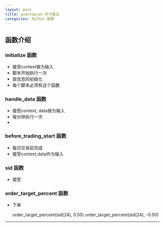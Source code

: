 ```yaml
---
layout: post
title: quantopian-学习笔记
categories: Python 股票
---
```

## 函数介绍

### initialize 函数
* 接受context做为输入
* 脚本开始执行一次
* 放信息的初级化
* 每个脚本必须有这个函数


### handle_data 函数
* 接受context, data做为输入
* 每分钟执行一次
* 

### before_trading_start 函数
* 每日交易前完成
* 接受context,data作为输入

### sid 函数
* 接受

### order_target_percent 函数
* 下单

    order_target_percent(sid(24), 0.50)
    order_target_percent(sid(24), -0.50)

---




  